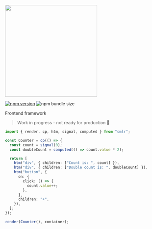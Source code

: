 <img src="https://github.com/dusanjovanov/smlr/blob/main/logo.png?raw=true" width="300" />

[![npm version](https://badge.fury.io/js/smlr.svg)](https://www.npmjs.com/package/smlr)
![npm bundle size](https://img.shields.io/bundlephobia/minzip/smlr)

Frontend framework

> Work in progress - not ready for production 🚧

```ts
import { render, cp, htm, signal, computed } from "smlr";

const Counter = cp(() => {
  const count = signal(0);
  const doubleCount = computed(() => count.value * 2);

  return [
    htm("div", { children: ["Count is: ", count] }),
    htm("div", { children: ["Double count is: ", doubleCount] }),
    htm("button", {
      on: {
        click: () => {
          count.value++;
        },
      },
      children: "+",
    }),
  ];
});

render(Counter(), container);
```
